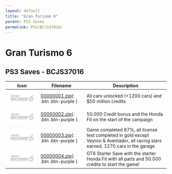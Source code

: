 ```yaml
---
layout: default
title: "Gran Turismo 6"
parent: PS3 Saves
permalink: PS3/BCJS37016/
---
```

# Gran Turismo 6

## PS3 Saves - BCJS37016

| Icon | Filename | Description |
|------|----------|-------------|
| ![Gran Turismo 6](ICON0.PNG) | [00000001.zip](00000001.zip){: .btn .btn-purple } | All cars unlocked (+1200 cars) and $50 million credits |
| ![Gran Turismo 6](ICON0.PNG) | [00000002.zip](00000002.zip){: .btn .btn-purple } | 50.000 Credit bonus and the Honda Fit on the start of the campaign |
| ![Gran Turismo 6](ICON0.PNG) | [00000003.zip](00000003.zip){: .btn .btn-purple } | Game completed 87%, all license test completed in gold except Veyron & Aventador, all racing stars earned, 1270 cars in the garage |
| ![Gran Turismo 6](ICON0.PNG) | [00000004.zip](00000004.zip){: .btn .btn-purple } | GT6 Starter Save with the starter Honda Fit with all parts and 50.000 credits to start the game! |
